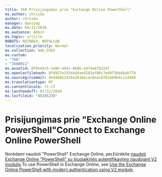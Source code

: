 ```yaml
---
title: 760 Prisijungimas prie "Exchange Online PowerShell"
ms.author: chrisda
author: chrisda
manager: dansimp
ms.date: 04/21/2020
ms.audience: Admin
ms.topic: article
ROBOTS: NOINDEX, NOFOLLOW
localization_priority: Normal
ms.collection: Adm_O365
ms.custom:
- "760"
- "3500011"
ms.assetid: 0f9e4dc5-1e06-4941-860b-4474a6f63247
ms.openlocfilehash: 8fd927e33544ddae4283af00c7e09738d4bab778
ms.sourcegitcommit: 9e44b852d18a2816acac0aacb78cb99b4c114368
ms.translationtype: MT
ms.contentlocale: lt-LT
ms.lasthandoff: 07/22/2020
ms.locfileid: "45205239"
---
```

# <a name="connect-to-exchange-online-powershell"></a><span data-ttu-id="53616-102">Prisijungimas prie "Exchange Online PowerShell"</span><span class="sxs-lookup"><span data-stu-id="53616-102">Connect to Exchange Online PowerShell</span></span>

<span data-ttu-id="53616-103">Norėdami naudoti "PowerShell" Exchange Online, peržiūrėkite [naudoti Exchange Online "PowerShell" su šiuolaikinės autentifikavimo naudojant V2 modulis](https://aka.ms/exops-docs).</span><span class="sxs-lookup"><span data-stu-id="53616-103">To use PowerShell in Exchange Online, see [Use the Exchange Online PowerShell with modern authentication using V2 module](https://aka.ms/exops-docs).</span></span>
